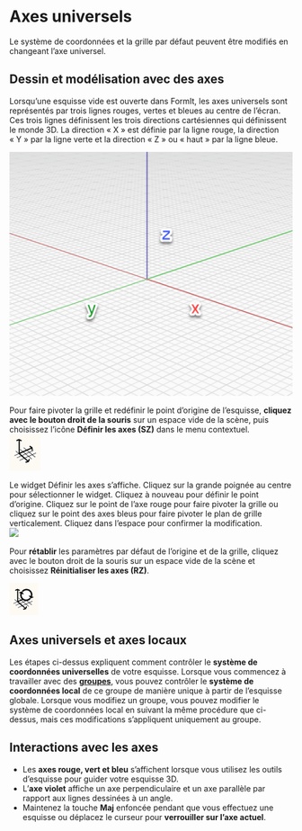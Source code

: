 # Axes universels

Le système de coordonnées et la grille par défaut peuvent être modifiés en changeant l’axe universel.

## Dessin et modélisation avec des axes

Lorsqu’une esquisse vide est ouverte dans FormIt, les axes universels sont représentés par trois lignes rouges, vertes et bleues au centre de l’écran. Ces trois lignes définissent les trois directions cartésiennes qui définissent le monde 3D. La direction « X » est définie par la ligne rouge, la direction « Y » par la ligne verte et la direction « Z » ou « haut » par la ligne bleue.

![](../.gitbook/assets/axis.png)

Pour faire pivoter la grille et redéfinir le point d’origine de l’esquisse, **cliquez avec le bouton droit de la souris** sur un espace vide de la scène, puis choisissez l’icône **Définir les axes (SZ)** dans le menu contextuel.\
![](<../.gitbook/assets/guid-d035d02f-480d-44a2-ae80-4b4fbf3a6117-low (1).png>)

Le widget Définir les axes s’affiche. Cliquez sur la grande poignée au centre pour sélectionner le widget. Cliquez à nouveau pour définir le point d’origine. Cliquez sur le point de l’axe rouge pour faire pivoter la grille ou cliquez sur le point des axes bleus pour faire pivoter le plan de grille verticalement. Cliquez dans l’espace pour confirmer la modification.\
![](../.gitbook/assets/2021-01-14\_12-30-10.gif)

Pour **rétablir** les paramètres par défaut de l’origine et de la grille, cliquez avec le bouton droit de la souris sur un espace vide de la scène et choisissez **Réinitialiser les axes (RZ)**.

![](../.gitbook/assets/guid-eb26f44b-70b2-404a-8a7c-57d094d888c3-low.png)

## Axes universels et axes locaux

Les étapes ci-dessus expliquent comment contrôler le **système de coordonnées universelles** de votre esquisse. Lorsque vous commencez à travailler avec des [**groupes**](groups.md), vous pouvez contrôler le **système de coordonnées local** de ce groupe de manière unique à partir de l’esquisse globale. Lorsque vous modifiez un groupe, vous pouvez modifier le système de coordonnées local en suivant la même procédure que ci-dessus, mais ces modifications s’appliquent uniquement au groupe.

## Interactions avec les axes

* Les **axes rouge, vert et bleu** s’affichent lorsque vous utilisez les outils d’esquisse pour guider votre esquisse 3D.
* L’**axe violet** affiche un axe perpendiculaire et un axe parallèle par rapport aux lignes dessinées à un angle.
* Maintenez la touche **Maj** enfoncée pendant que vous effectuez une esquisse ou déplacez le curseur pour **verrouiller sur l’axe actuel**.
